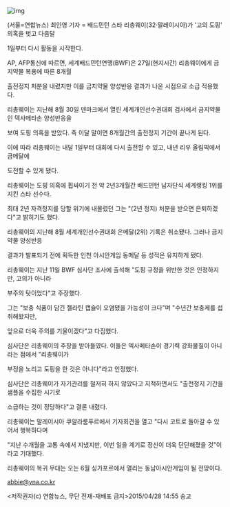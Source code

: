 ![img](http://img.yonhapnews.co.kr/photo/ap/2015/04/27/PAP20150427138701003_P2.jpg)

(서울=연합뉴스) 최인영 기자 = 배드민턴 스타 리총웨이(32·말레이시아)가 '고의 도핑' 의혹을 벗고 다음달 

1일부터 다시 활동을 시작한다.

AP, AFP통신에 따르면, 세계배드민턴연맹(BWF)은 27일(현지시간) 리총웨이에게 금지약물 복용에 따른 8개월 

출전정지 처분을 내렸지만 이를 금지약물 양성반응 결과가 나온 시점으로 소급 적용했다.

리총웨이는 지난해 8월 30일 덴마크에서 열린 세계개인선수권대회 검사에서 금지약물인 덱사메타손 양성반응을 

보여 도핑 의혹을 받았다. 즉 이달 말이면 8개월간의 출전정지 기간이 끝나게 된다. 

이에 따라 리총웨이는 내달 1일부터 대회에 다시 출전할 수 있고, 내년 리우 올림픽에서 금메달에 

도전할 수 있게 됐다.

리총웨이는 도핑 의혹에 휩싸이기 전 약 2년3개월간 배드민턴 남자단식 세계랭킹 1위를 지킨 스타 선수다.

최대 2년 자격정지를 당할 위기에 내몰렸던 그는 "(2년 정지) 처분을 받으면 은퇴하겠다"고 밝히기도 했다.

리총웨이의 지난해 8월 세계개인선수권대회 은메달(2위) 기록은 취소됐다. 그러나 금지약물 양성반응 

결과가 발표되기 전에 획득한 인천 아시안게임 동메달 등 성적은 유지하게 됐다. 

리총웨이는 지난 11일 BWF 심사단 조사에 출석해 "도핑 규정을 위반한 것은 인정하지만, 고의가 아니라 

부주의 탓이었다"고 주장했다. 

그는 "보충 식품이 담긴 젤라틴 캡슐이 오염됐을 가능성이 크다"며 "수년간 보충제를 섭취해왔지만, 

앞으로 더욱 주의를 기울이겠다"고 다짐했다.

심사단은 리총웨이의 주장을 받아들였다. 이들은 덱사메타손이 경기력 강화물질이 아니라는 점에서 "리총웨이가 

부정을 노리고 도핑을 한 것은 아니다"라고 인정했다.

심사단은 리총웨이가 자기관리를 철저히 하지 않았다고 지적하면서도 "출전정지 기간을 샘플을 수집한 시기로 

소급하는 것이 정당하다"고 결론 내렸다.

리총웨이는 말레이시아 쿠알라룸푸르에서 기자회견을 열고 "다시 코트로 돌아갈 수 있어서 행복하다며 

"지난 수개월을 고통 속에서 지냈지만, 이번 일을 계기로 정신이 더욱 단단해졌을 것"이라고 기대했다. 

리총웨이의 복귀 무대는 오는 6월 싱가포르에서 열리는 동남아시안게임이 될 전망이다.

abbie@yna.co.kr 


<저작권자(c) 연합뉴스, 무단 전재-재배포 금지>2015/04/28 14:55 송고

